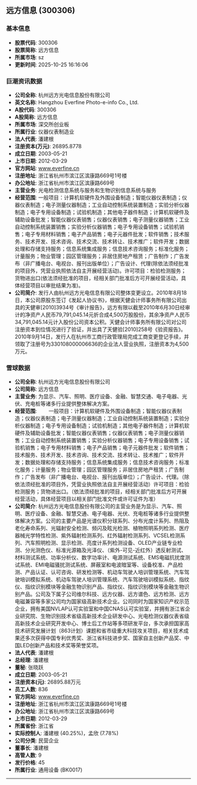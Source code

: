 ## 远方信息 (300306)

### 基本信息

- **股票代码**: 300306
- **股票简称**: 远方信息
- **所属市场**: sz
- **更新时间**: 2025-10-25 16:16:06

### 巨潮资讯数据

- **公司全称**: 杭州远方光电信息股份有限公司
- **英文名称**: Hangzhou Everfine Photo-e-info Co., Ltd.
- **A股代码**: 300306
- **A股简称**: 远方信息
- **所属市场**: 深交所创业板
- **所属行业**: 仪器仪表制造业
- **法人代表**: 潘建根
- **注册资本(万元)**: 26895.8778
- **成立日期**: 2003-05-21
- **上市日期**: 2012-03-29
- **官方网站**: www.everfine.cn
- **注册地址**: 浙江省杭州市滨江区滨康路669号1号楼
- **办公地址**: 浙江省杭州市滨江区滨康路669号
- **主营业务**: 光电检测信息系统与服务和生物识别信息系统与服务
- **经营范围**: 一般项目：计算机软硬件及外围设备制造；智能仪器仪表制造；仪器仪表制造；电子测量仪器制造；工业自动控制系统装置制造；实验分析仪器制造；电子专用设备制造；试验机制造；其他电子器件制造；计算机软硬件及辅助设备批发；智能仪器仪表销售；仪器仪表销售；电子测量仪器销售；工业自动控制系统装置销售；实验分析仪器销售；电子专用设备销售；试验机销售；电子专用材料销售；电子产品销售；电子元器件批发；软件销售；技术服务、技术开发、技术咨询、技术交流、技术转让、技术推广；软件开发；数据处理和存储支持服务；信息系统集成服务；信息技术咨询服务；标准化服务；计量服务；物业管理；园区管理服务；非居住房地产租赁；广告制作；广告发布（非广播电台、电视台、报刊出版单位）；广告设计、代理(除依法须经批准的项目外，凭营业执照依法自主开展经营活动)。许可项目：检验检测服务；货物进出口(依法须经批准的项目，经相关部门批准后方可开展经营活动，具体经营项目以审批结果为准)。
- **公司简介**: 发行人由杭州远方光电信息有限公司整体变更设立。2010年8月18日，本公司原股东签订《发起人协议书》，根据天健会计师事务所有限公司出具的天健审[2010]3934号《审计报告》，远方有限以截至2010年6月30日经审计的净资产人民币79,791,045.14元折合成4,500万股股份，其余净资产人民币34,791,045.14元计入股份公司资本公积。天健会计师事务所有限公司对公司注册资本到位情况进行了验证，并出具了天健验[2010]258号《验资报告》。2010年9月14日，发行人在杭州市工商行政管理局完成工商变更登记手续，并领取了注册号为330108000006636的企业法人营业执照，注册资本为4,500万元。

### 雪球数据

- **公司全称**: 杭州远方光电信息股份有限公司
- **公司简称**: 远方信息
- **主营业务**: 为显示、汽车、照明、医疗设备、金融、智慧交通、电子电器、光伏、充电桩等诸多行业提供整体解决方案。
- **经营范围**: 　　一般项目：计算机软硬件及外围设备制造；智能仪器仪表制造；仪器仪表制造；电子测量仪器制造；工业自动控制系统装置制造；实验分析仪器制造；电子专用设备制造；试验机制造；其他电子器件制造；计算机软硬件及辅助设备批发；智能仪器仪表销售；仪器仪表销售；电子测量仪器销售；工业自动控制系统装置销售；实验分析仪器销售；电子专用设备销售；试验机销售；电子专用材料销售；电子产品销售；电子元器件批发；软件销售；技术服务、技术开发、技术咨询、技术交流、技术转让、技术推广；软件开发；数据处理和存储支持服务；信息系统集成服务；信息技术咨询服务；标准化服务；计量服务；物业管理；园区管理服务；非居住房地产租赁；广告制作；广告发布（非广播电台、电视台、报刊出版单位）；广告设计、代理。（除依法须经批准的项目外，凭营业执照依法自主开展经营活动）许可项目：检验检测服务；货物进出口。（依法须经批准的项目，经相关部门批准后方可开展经营活动，具体经营项目以相关部门批准文件或许可证件为准）
- **公司简介**: 杭州远方光电信息股份有限公司的主营业务是为显示、汽车、照明、医疗设备、金融、智慧交通、电子电器、光伏、充电桩等诸多行业提供整体解决方案。公司的主要产品是光谱仪积分球系列、分布光度计系列、热阻及老化寿命系列、光辐射安全检测、频闪及眩光检测、植物照明系列检测、医疗器械光学特性检测、紫外辐射检测系列、红外辐射检测系列、VCSEL检测系列、汽车照明检测、显示检测、亮度计系列检测设备、OLED产业链专业检测、分光测色仪、标准光源箱及光泽仪、（紫外-可见-近红外）透反射测试、材料测试系统、功率分析仪、数字功率计、电源测试系统、EMS电磁抗扰度测试系统、EMI电磁骚扰测试系统、屏蔽室和电波暗室等、设备校准、产品检测、产品认证、认可咨询、研发检测等、机动车驾驶人培训管理系统、汽车驾驶培训模拟系统、机动车驾驶人培训管理系统、汽车驾驶培训模拟系统、指纹仪、指纹识别模块等金融生物识别产品、指纹仪、指纹识别模块等金融生物识别产品。公司及下属子公司维尔科技、远方仪器、远方谱色、远方检测、远方电磁兼容等多家公司均为国家级高新技术企业。公司同时为国家知识产权示范企业，拥有美国NVLAP认可实验室和中国CNAS认可实验室，并拥有浙江省企业研究院、生物识别技术省级高新技术企业研发中心、光电检测仪器仪表省级高新技术企业研究开发中心、博士后工作站等多项研发平台，多次承担国家高技术研究发展计划（863计划）课题和省市级重大科技攻关项目，相关技术成果还多次获得中国专利优秀奖、浙江省科技进步奖、国家自主创新产品奖、中国LED创新产品和技术奖等荣誉奖项。
- **法人代表**: 潘建根
- **总经理**: 潘建根
- **董秘**: 张晓跃
- **成立日期**: 2003-05-21
- **注册资本(元)**: 26895.88万元
- **员工人数**: 836
- **官方网站**: www.everfine.cn
- **注册地址**: 浙江省杭州市滨江区滨康路669号1号楼
- **办公地址**: 浙江省杭州市滨江区滨康路669号
- **上市日期**: 2012-03-29
- **所属省份**: 浙江省
- **实际控制人**: 潘建根 (40.25%)，孟欣 (7.78%)
- **公司分类**: 民营企业
- **董事长**: 潘建根
- **高管人数**: 9
- **发行价格**: 45
- **所属行业**: 通用设备 (BK0017)

---